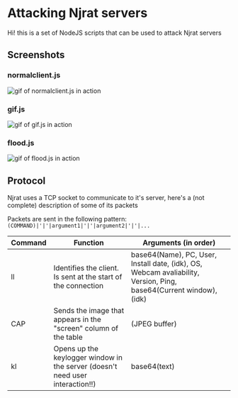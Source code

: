 # Attacking Njrat servers
Hi! this is a set of NodeJS scripts that can be used to attack Njrat servers

## Screenshots

### normalclient.js
![gif of normalclient.js in action](https://i.bee.fail/O2S.gif)

### gif.js
![gif of gif.js in action](https://i.bee.fail/i7W.gif)

### flood.js
![gif of flood.js in action](https://i.bee.fail/CW0.gif)

## Protocol
Njrat uses a TCP socket to communicate to it's server, here's a (not complete) description of some of its packets

Packets are sent in the following pattern: `(COMMAND)|'|'|argument1|'|'|argument2|'|'|...`

| Command | Function                                                                      | Arguments (in order)                                                                                               |
|---------|-------------------------------------------------------------------------------|--------------------------------------------------------------------------------------------------------------------|
| ll      | Identifies the client. Is sent at the start of the connection                 | base64(Name), PC, User, Install date, (idk), OS, Webcam avaliability, Version, Ping, base64(Current window), (idk) |
| CAP     | Sends the image that appears in the "screen" column of the table              | (JPEG buffer)                                                                                                      |
| kl      | Opens up the keylogger window in the server (doesn't need user interaction!!) | base64(text)                                                                                                       |